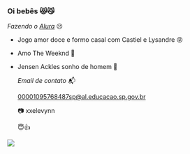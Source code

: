 ### Oi bebês 😻😼

_Fazendo o [Alura](https://www.alura.com.br)_ ☹️

- Jogo amor doce e formo casal com Castiel e Lysandre 😝
- Amo The Weeknd 🙈
- Jensen Ackles sonho de homem 👺

  _Email de contato_ 📬

  00001095768487sp@al.educacao.sp.gov.br

  📷 xxelevynn

  😇👍

![](https://media1.tenor.com/m/ocEDQd5kXf4AAAAC/gokublack-dbs.gif)
